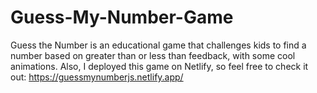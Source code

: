# Guess-My-Number-Game
Guess the Number is an educational game that challenges kids to find a number based on greater than or less than feedback, with some cool animations. Also, I deployed this game on Netlify, so feel free to check it out: https://guessmynumberjs.netlify.app/
